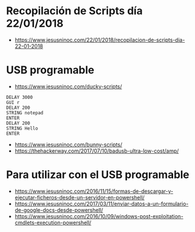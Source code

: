 # Recopilación de Scripts día 22/01/2018

* https://www.jesusninoc.com/22/01/2018/recopilacion-de-scripts-dia-22-01-2018

# USB programable
* https://www.jesusninoc.com/ducky-scripts/

```Ducky
DELAY 3000
GUI r
DELAY 200
STRING notepad
ENTER
DELAY 200
STRING Hello
ENTER
```

* https://www.jesusninoc.com/bunny-scripts/
* https://thehackerway.com/2017/07/10/badusb-ultra-low-cost/amp/

# Para utilizar con el USB programable
* https://www.jesusninoc.com/2016/11/15/formas-de-descargar-y-ejecutar-ficheros-desde-un-servidor-en-powershell/
* https://www.jesusninoc.com/2017/03/11/enviar-datos-a-un-formulario-de-google-docs-desde-powershell/
* https://www.jesusninoc.com/2016/10/09/windows-post-exploitation-cmdlets-execution-powershell/
